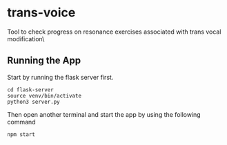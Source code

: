 # trans-voice
Tool to check progress on resonance exercises associated with trans vocal modification\

## Running the App

Start by running the flask server first. 

```
cd flask-server
source venv/bin/activate
python3 server.py
```

Then open another terminal and start the app by using the following command


```
npm start
```